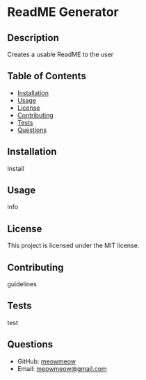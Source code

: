 
# ReadME Generator

## Description
Creates a usable ReadME to the user

## Table of Contents
- [Installation](#installation)
- [Usage](#usage)
- [License](#license)
- [Contributing](#contributing)
- [Tests](#tests)
- [Questions](#questions)

## Installation
Install

## Usage
info

## License
This project is licensed under the MIT license.

## Contributing
guidelines

## Tests
test

## Questions
- GitHub: [meowmeow](https://github.com/meowmeow)
- Email: meowmeow@gmail.com
